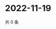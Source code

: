 # 2022-11-19

共 0 条

<!-- BEGIN WEIBO -->
<!-- 最后更新时间 Sat Nov 19 2022 21:24:31 GMT+0800 (China Standard Time) -->

<!-- END WEIBO -->

